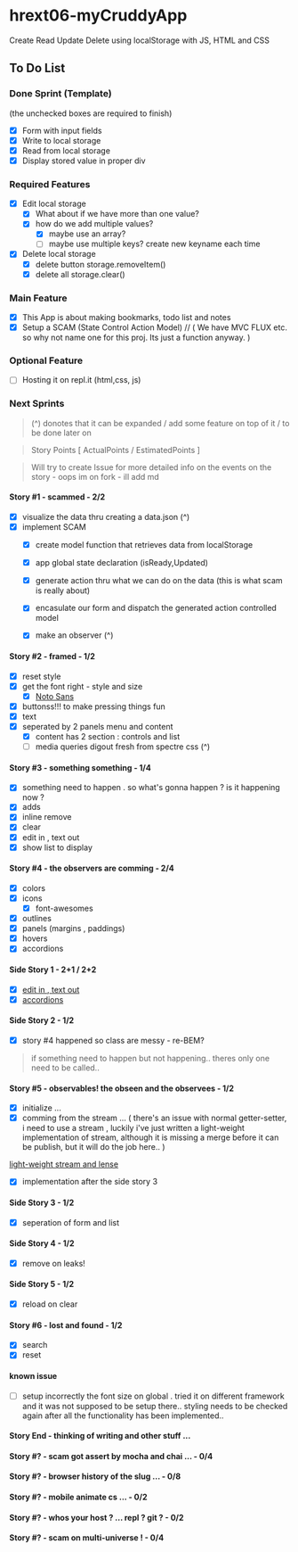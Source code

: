 # hrext06-myCruddyApp
Create Read Update Delete using localStorage with JS, HTML and CSS

## To Do List

### Done Sprint (Template)
(the unchecked boxes are required to finish)
- [x] Form with input fields
- [x] Write to local storage
- [x] Read from local storage
- [x] Display stored value in proper div

### Required Features
- [x] Edit local storage
    - [x] What about if we have more than one value?
    - [x] how do we add multiple values?
        - [x] maybe use an array?
        - [ ] maybe use multiple keys? create new keyname each time
- [x] Delete local storage
    - [x] delete button storage.removeItem()
    - [x] delete all storage.clear()

### Main Feature
- [x] This App is about making bookmarks, todo list and notes
- [x] Setup a SCAM (State Control Action Model) // ( We have MVC FLUX etc. so why not name one for this proj. Its just a function anyway. )

### Optional Feature
- [ ] Hosting it on repl.it (html,css, js)

### Next Sprints
> (^) donotes that it can be expanded / add some feature on top of it / to be done later on

> Story Points [ ActualPoints / EstimatedPoints ]

> Will try to create Issue for more detailed info on the events on the story - oops im on fork - ill add md

#### Story #1 - scammed - 2/2 
- [x] visualize the data thru creating a data.json (^)
- [x] implement SCAM
    - [x] create model function that retrieves data from localStorage
    - [x] app global state declaration (isReady,Updated)
    - [x] generate action thru what we can do on the data (this is what scam is really about)
    - [x] encasulate our form and dispatch the generated action controlled model
    - [x] make an observer (^)
    

#### Story #2 - framed - 1/2
- [x] reset style
- [x] get the font right - style and size
    - [x] [Noto Sans](https://fonts.google.com/specimen/Noto+Sans?selection.family=Noto+Sans)
- [x] buttonss!!! to make pressing things fun
- [x] text
- [x] seperated by 2 panels menu and content
    - [x] content has 2 section : controls and list
    - [ ] media queries digout fresh from spectre css (^)

#### Story #3 - something something - 1/4
- [x] something need to happen . so what's gonna happen ? is it happening now ?
- [x] adds
- [x] inline remove
- [x] clear
- [x] edit in , text out
- [x] show list to display

#### Story #4 - the observers are comming - 2/4
- [x] colors
- [x] icons
    - [x] font-awesomes
- [x] outlines
- [x] panels (margins , paddings)
- [x] hovers
- [x] accordions

#### Side Story 1 - 2+1 / 2+2
- [x] [edit in , text out](https://github.com/dnErf/hrext06-myCruddyApp/blob/master/issues/edit_in-text_out.md)
- [x] [accordions](https://github.com/dnErf/hrext06-myCruddyApp/blob/master/issues/accordions.md) 

#### Side Story 2 - 1/2
- [x] story #4 happened so class are messy - re-BEM?

> if something need to happen but not happening.. theres only one need to be called..

#### Story #5 - observables! the obseen and the observees - 1/2
- [x] initialize ...
- [x] comming from the stream ... ( there's an issue with normal getter-setter, i need to use a stream , luckily i've just written a light-weight implementation of stream, although it is missing a merge before it can be publish, but it will do the job here.. )

[light-weight stream and lense](https://github.com/dnErf/vdbx)

- [x] implementation after the side story 3

#### Side Story 3 - 1/2
- [x] seperation of form and list

#### Side Story 4 - 1/2
- [x] remove on leaks!

#### Side Story 5 - 1/2
- [x] reload on clear

#### Story #6 - lost and found - 1/2
- [x] search
- [x] reset

#### known issue
- [ ] setup incorrectly the font size on global . tried it on different framework and it was not supposed to be setup there.. styling needs to be checked again after all the functionality has been implemented..

#### Story End - thinking of writing and other stuff ...

#### Story #? - scam got assert by mocha and chai ... - 0/4

#### Story #? - browser history of the slug ... - 0/8

#### Story #? - mobile animate cs ... - 0/2

#### Story #? - whos your host ? ... repl ? git ? - 0/2

#### Story #? - scam on multi-universe ! - 0/4